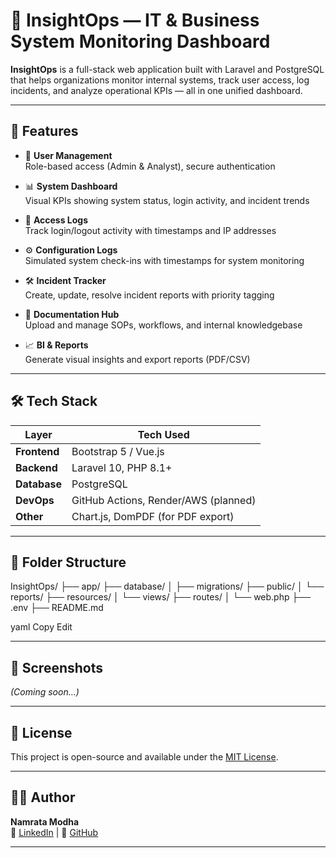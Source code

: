 # 🚀 InsightOps — IT & Business System Monitoring Dashboard

**InsightOps** is a full-stack web application built with Laravel and PostgreSQL that helps organizations monitor internal systems, track user access, log incidents, and analyze operational KPIs — all in one unified dashboard.

---

## 🧩 Features

- 🔐 **User Management**  
  Role-based access (Admin & Analyst), secure authentication

- 📊 **System Dashboard**  
  Visual KPIs showing system status, login activity, and incident trends

- 🧾 **Access Logs**  
  Track login/logout activity with timestamps and IP addresses

- ⚙️ **Configuration Logs**  
  Simulated system check-ins with timestamps for system monitoring

- 🛠️ **Incident Tracker**  
  Create, update, resolve incident reports with priority tagging

- 📁 **Documentation Hub**  
  Upload and manage SOPs, workflows, and internal knowledgebase

- 📈 **BI & Reports**  
  Generate visual insights and export reports (PDF/CSV)

---

## 🛠️ Tech Stack

| Layer        | Tech Used                          |
|--------------|------------------------------------|
| **Frontend** | Bootstrap 5 / Vue.js     |
| **Backend**  | Laravel 10, PHP 8.1+               |
| **Database** | PostgreSQL                         |
| **DevOps**   | GitHub Actions, Render/AWS (planned)|
| **Other**    | Chart.js, DomPDF (for PDF export)  |

---

## 📂 Folder Structure

InsightOps/
├── app/
├── database/
│ ├── migrations/
├── public/
│ └── reports/
├── resources/
│ └── views/
├── routes/
│ └── web.php
├── .env
├── README.md

yaml
Copy
Edit

---

## 📸 Screenshots

_(Coming soon...)_

---

## 📄 License

This project is open-source and available under the [MIT License](LICENSE).

---

## 🙋‍♀️ Author

**Namrata Modha**  
🔗 [LinkedIn](https://linkedin.com/in/namrata-modha) | 🐙 [GitHub](https://github.com/Namrata-modha)

---